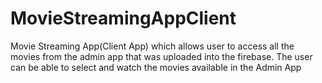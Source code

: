 # MovieStreamingAppClient
Movie Streaming App(Client App) which allows user to access all the movies from the admin app that was uploaded into the firebase.
The user can be able to select and watch the movies available in the Admin App
